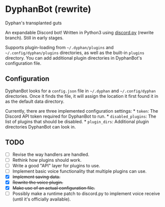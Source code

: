 # DyphanBot (rewrite)
~~<sup>~~Dyphan's transplanted guts~~</sup>~~

An expandable Discord bot! Written in Python3 using
[discord.py](https://github.com/Rapptz/discord.py) (rewrite branch).
Still in early stages.

Supports plugin-loading from `~/.dyphan/plugins` and `~/.config/dyphan/plugins`
directories, as well as the built-in `plugins` directory. You can add additional
plugin directories in DyphanBot's configuration file.

## Configuration
DyphanBot looks for a `config.json` file in `~/.dyphan` and `~/.config/dyphan`
directories. Once it finds the file, it will assign the location it first found
it in as the default data directory.

Currently, there are three implemented configuration settings:
    * `token`: The Discord API token required for DyphanBot to run.
    * `disabled_plugins`: The list of plugins that should be disabled.
    * `plugin_dirs`: Additional plugin directories DyphanBot can look in.

## TODO
- [ ] Revise the way handlers are handled.
- [ ] Rethink how plugins should work.
- [ ] Write a good "API" layer for plugins to use.
- [ ] Implement basic voice functionality that multiple plugins can use.
- [x] ~~Implement saving data.~~
- [x] ~~Rewrite the voice plugin.~~
- [x] ~~Make use of an actual configuration file.~~
- [ ] Possibly make a runtime patch to discord.py to implement voice receive
    (until it's officially available).
